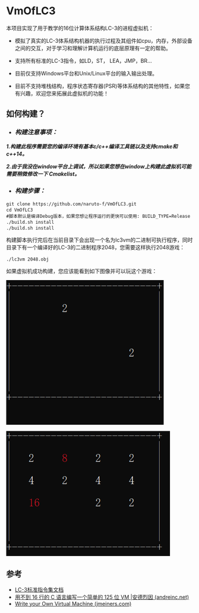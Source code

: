 # VmOfLC3

本项目实现了用于教学的16位计算体系结构LC-3的进程虚拟机：

- 模拟了真实的LC-3体系结构机器的执行过程及其组件如cpu，内存，外部设备之间的交互，对于学习和理解计算机运行的底层原理有一定的帮助。

- 支持所有标准的LC-3指令，如LD，ST， LEA，JMP，BR...

- 目前仅支持Windows平台和Unix/Linux平台的输入输出处理。

- 目前不支持堆栈结构，程序状态寄存器(PSR)等体系结构的其他特性，如果您有兴趣，欢迎您来拓展此虚拟机的功能！

## 如何构建？

- ### ***构建注意事项：***

***1.构建此程序需要您的编译环境有基本c/c++编译工具链以及支持cmake和c++14。***

***2.由于我没在window平台上调试，所以如果您想在window上构建此虚拟机可能需要稍微修改一下  Cmakelist。***

- ### ***构建步骤：***

```shell
git clone https://github.com/naruto-f/VmOfLC3.git
cd VmOfLC3
#脚本默认是编译Debug版本，如果您想让程序运行的更快可以使用: BUILD_TYPE=Release ./build.sh install
./build.sh install  
```

构建脚本执行完后在当前目录下会出现一个名为lc3vm的二进制可执行程序，同时目录下有一个编译好的LC-3的二进制程序2048，您需要这样执行2048游戏：

```shell
./lc3vm 2048.obj
```

如果虚拟机成功构建，您应该能看到如下图像并可以玩这个游戏：

![2048_1](https://github.com/naruto-f/VmOfLC3/raw/master/image/image1.png)

![2048_2](https://github.com/naruto-f/VmOfLC3/raw/master/image/image2.png)

## 参考

- [LC-3标准指令集文档](https://www.jmeiners.com/lc3-vm/supplies/lc3-isa.pdf)
- [用不到 16 行的 C 语言编写一个简单的 125 位 VM |安德烈因 (andreinc.net)](https://www.andreinc.net/2021/12/01/writing-a-simple-vm-in-less-than-125-lines-of-c#the-main-memory)
- [Write your Own Virtual Machine (jmeiners.com)](https://www.jmeiners.com/lc3-vm/#s0:4)

